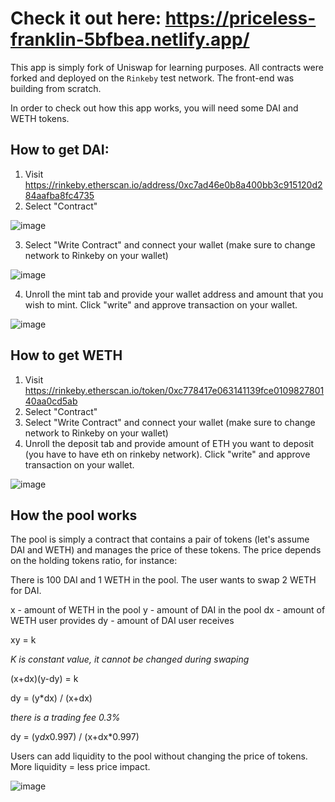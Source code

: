 # Check it out here: https://priceless-franklin-5bfbea.netlify.app/

This app is simply fork of Uniswap for learning purposes. All contracts were forked and deployed on the `Rinkeby` test network. The front-end was building from scratch. 

In order to check out how this app works, you will need some DAI and WETH tokens.

## How to get DAI:

1. Visit https://rinkeby.etherscan.io/address/0xc7ad46e0b8a400bb3c915120d284aafba8fc4735
2. Select "Contract" 

![image](https://user-images.githubusercontent.com/64146291/174457971-9f27455b-f7bf-4041-886e-38de0d042855.png)

3. Select "Write Contract" and connect your wallet (make sure to change network to Rinkeby on your wallet)

![image](https://user-images.githubusercontent.com/64146291/174458046-efa8c442-de5c-4c92-9601-441f4b3f21e1.png)

4. Unroll the mint tab and provide your wallet address and amount that you wish to mint. Click "write" and approve transaction on your wallet.

![image](https://user-images.githubusercontent.com/64146291/174470360-d78c01f1-aae4-4f19-ae7b-d7b6c81e2e97.png)

## How to get WETH

1. Visit https://rinkeby.etherscan.io/token/0xc778417e063141139fce010982780140aa0cd5ab
2. Select "Contract"
3. Select "Write Contract" and connect your wallet (make sure to change network to Rinkeby on your wallet)
4. Unroll the deposit tab and provide amount of ETH you want to deposit (you have to have eth on rinkeby network). Click "write" and approve transaction on your wallet.

![image](https://user-images.githubusercontent.com/64146291/174458620-4e9e29a2-8585-4f29-af5f-a7fae7c8ccda.png)



## How the pool works

The pool is simply a contract that contains a pair of tokens (let's assume DAI and WETH) and manages the price of these tokens. The price depends on the holding tokens ratio, for instance:

There is 100 DAI and 1 WETH in the pool. The user wants to swap 2 WETH for DAI.

x - amount of WETH in the pool
y - amount of DAI in the pool
dx - amount of WETH user provides
dy - amount of DAI user receives

xy = k

*K is constant value, it cannot be changed during swaping*

(x+dx)(y-dy) = k

dy = (y*dx) / (x+dx)

*there is a trading fee 0.3%*

dy = (y*dx*0.997) / (x+dx*0.997)

Users can add liquidity to the pool without changing the price of tokens. More liquidity = less price impact.

![image](https://user-images.githubusercontent.com/64146291/174471742-0984448f-0a82-4ebc-856f-169a04389893.png)
